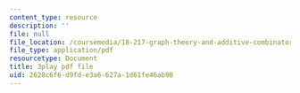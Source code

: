 ```yaml
---
content_type: resource
description: ''
file: null
file_location: /coursemedia/18-217-graph-theory-and-additive-combinatorics-fall-2019/2628c6f6d9fde3a6627a1d61fe46ab90_P3tGiT72APw.pdf
file_type: application/pdf
resourcetype: Document
title: 3play pdf file
uid: 2628c6f6-d9fd-e3a6-627a-1d61fe46ab90
---
```

